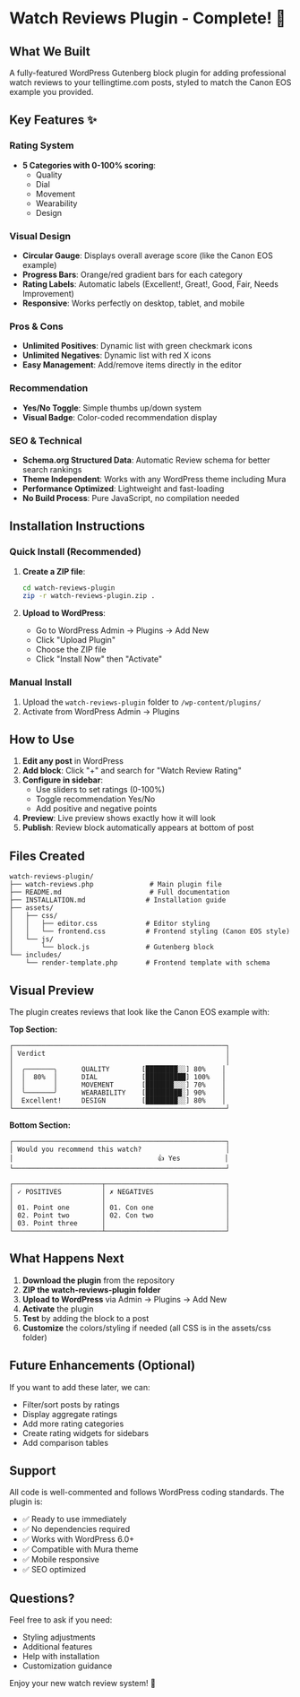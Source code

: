 # Watch Reviews Plugin - Complete! 🎉

## What We Built

A fully-featured WordPress Gutenberg block plugin for adding professional watch reviews to your tellingtime.com posts, styled to match the Canon EOS example you provided.

## Key Features ✨

### Rating System
- **5 Categories with 0-100% scoring**:
  - Quality
  - Dial
  - Movement
  - Wearability
  - Design

### Visual Design
- **Circular Gauge**: Displays overall average score (like the Canon EOS example)
- **Progress Bars**: Orange/red gradient bars for each category
- **Rating Labels**: Automatic labels (Excellent!, Great!, Good, Fair, Needs Improvement)
- **Responsive**: Works perfectly on desktop, tablet, and mobile

### Pros & Cons
- **Unlimited Positives**: Dynamic list with green checkmark icons
- **Unlimited Negatives**: Dynamic list with red X icons
- **Easy Management**: Add/remove items directly in the editor

### Recommendation
- **Yes/No Toggle**: Simple thumbs up/down system
- **Visual Badge**: Color-coded recommendation display

### SEO & Technical
- **Schema.org Structured Data**: Automatic Review schema for better search rankings
- **Theme Independent**: Works with any WordPress theme including Mura
- **Performance Optimized**: Lightweight and fast-loading
- **No Build Process**: Pure JavaScript, no compilation needed

## Installation Instructions

### Quick Install (Recommended)

1. **Create a ZIP file**:
   ```bash
   cd watch-reviews-plugin
   zip -r watch-reviews-plugin.zip .
   ```

2. **Upload to WordPress**:
   - Go to WordPress Admin → Plugins → Add New
   - Click "Upload Plugin"
   - Choose the ZIP file
   - Click "Install Now" then "Activate"

### Manual Install

1. Upload the `watch-reviews-plugin` folder to `/wp-content/plugins/`
2. Activate from WordPress Admin → Plugins

## How to Use

1. **Edit any post** in WordPress
2. **Add block**: Click "+" and search for "Watch Review Rating"
3. **Configure in sidebar**:
   - Use sliders to set ratings (0-100%)
   - Toggle recommendation Yes/No
   - Add positive and negative points
4. **Preview**: Live preview shows exactly how it will look
5. **Publish**: Review block automatically appears at bottom of post

## Files Created

```
watch-reviews-plugin/
├── watch-reviews.php              # Main plugin file
├── README.md                      # Full documentation
├── INSTALLATION.md               # Installation guide
├── assets/
│   ├── css/
│   │   ├── editor.css            # Editor styling
│   │   └── frontend.css          # Frontend styling (Canon EOS style)
│   └── js/
│       └── block.js              # Gutenberg block
└── includes/
    └── render-template.php       # Frontend template with schema
```

## Visual Preview

The plugin creates reviews that look like the Canon EOS example with:

**Top Section:**
```
┌─────────────────────────────────────────────────────┐
│ Verdict                                             │
│                                                     │
│  ╭───────╮      QUALITY        [████████░░] 80%    │
│  │  80%  │      DIAL           [██████████] 100%   │
│  │       │      MOVEMENT       [███████░░░] 70%    │
│  ╰───────╯      WEARABILITY    [█████████░] 90%    │
│  Excellent!     DESIGN         [████████░░] 80%    │
└─────────────────────────────────────────────────────┘
```

**Bottom Section:**
```
┌─────────────────────────────────────────────────────┐
│ Would you recommend this watch?                     │
│                                    👍 Yes           │
└─────────────────────────────────────────────────────┘

┌──────────────────────┬──────────────────────────────┐
│ ✓ POSITIVES          │ ✗ NEGATIVES                  │
│                      │                              │
│ 01. Point one        │ 01. Con one                  │
│ 02. Point two        │ 02. Con two                  │
│ 03. Point three      │                              │
└──────────────────────┴──────────────────────────────┘
```

## What Happens Next

1. **Download the plugin** from the repository
2. **ZIP the watch-reviews-plugin folder**
3. **Upload to WordPress** via Admin → Plugins → Add New
4. **Activate** the plugin
5. **Test** by adding the block to a post
6. **Customize** the colors/styling if needed (all CSS is in the assets/css folder)

## Future Enhancements (Optional)

If you want to add these later, we can:
- Filter/sort posts by ratings
- Display aggregate ratings
- Add more rating categories
- Create rating widgets for sidebars
- Add comparison tables

## Support

All code is well-commented and follows WordPress coding standards. The plugin is:
- ✅ Ready to use immediately
- ✅ No dependencies required
- ✅ Works with WordPress 6.0+
- ✅ Compatible with Mura theme
- ✅ Mobile responsive
- ✅ SEO optimized

## Questions?

Feel free to ask if you need:
- Styling adjustments
- Additional features
- Help with installation
- Customization guidance

Enjoy your new watch review system! 🎉
